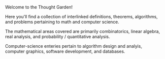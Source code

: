 

Welcome to the Thought Garden!

Here you'll find a collection of interlinked definitions, theorems, algorithms, and problems pertaining to math and computer science.

The mathematical areas covered are primarily combinatorics, linear algebra, real analysis, and probability / quantitative analysis.

Computer-science enteries pertain to algorithm design and analyis, computer graphics, software development, and databases.